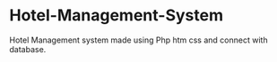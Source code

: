 # Hotel-Management-System
Hotel Management system made using Php htm css and connect with database.
